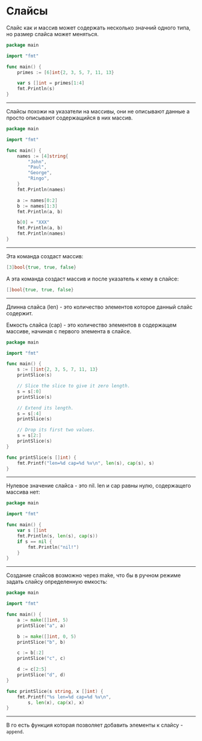 # Слайсы

Слайс как и массив может содержать несколько значний одного типа, но размер слайса может меняться.

```go
package main

import "fmt"

func main() {
	primes := [6]int{2, 3, 5, 7, 11, 13}

	var s []int = primes[1:4]
	fmt.Println(s)
}

```

---

Слайсы похожи на указатели на массивы, они не описывают данные а просто описывают содержащийся в них массив.

```go
package main

import "fmt"

func main() {
	names := [4]string{
		"John",
		"Paul",
		"George",
		"Ringo",
	}
	fmt.Println(names)

	a := names[0:2]
	b := names[1:3]
	fmt.Println(a, b)

	b[0] = "XXX"
	fmt.Println(a, b)
	fmt.Println(names)
}

```

---

Эта команда создаст массив:

```go
[3]bool{true, true, false}
```

А эта команда создаст массив и после указатель к кему в слайсе:
```go
[]bool{true, true, false}
```

---

Длинна слайса (len) - это количество элементов которое данный слайс содержит.

Емкость слайса (cap) - это количество элементов в содержащем массиве, начиная с первого элемента в слайсе.

```go
package main

import "fmt"

func main() {
	s := []int{2, 3, 5, 7, 11, 13}
	printSlice(s)

	// Slice the slice to give it zero length.
	s = s[:0]
	printSlice(s)

	// Extend its length.
	s = s[:4]
	printSlice(s)

	// Drop its first two values.
	s = s[2:]
	printSlice(s)
}

func printSlice(s []int) {
	fmt.Printf("len=%d cap=%d %v\n", len(s), cap(s), s)
}

```

---

Нулевое значение слайса - это nil. len и cap равны нулю, содержащего массива нет:

```go
package main

import "fmt"

func main() {
	var s []int
	fmt.Println(s, len(s), cap(s))
	if s == nil {
		fmt.Println("nil!")
	}
}

```

---

Создание слайсов возможно через make, что бы в ручном режиме задать слайсу определенную емкость:

```go
package main

import "fmt"

func main() {
	a := make([]int, 5)
	printSlice("a", a)

	b := make([]int, 0, 5)
	printSlice("b", b)

	c := b[:2]
	printSlice("c", c)

	d := c[2:5]
	printSlice("d", d)
}

func printSlice(s string, x []int) {
	fmt.Printf("%s len=%d cap=%d %v\n",
		s, len(x), cap(x), x)
}

```

---

В го есть функция которая позволяет добавить элементы к слайсу - `append`. 